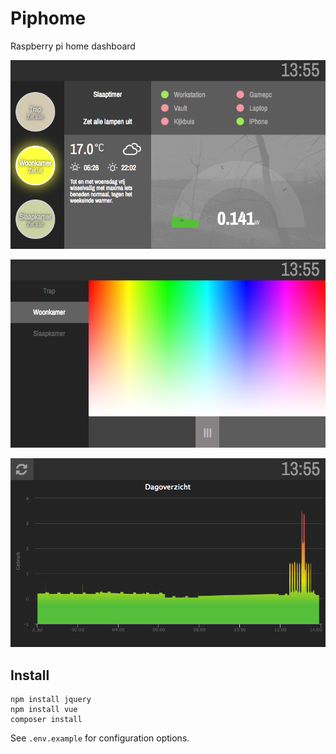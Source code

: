 # Piphome

Raspberry pi home dashboard

![Screenshot](./doc/s1.png)

![Screenshot](./doc/s2.png)

![Screenshot](./doc/s3.png)

## Install

```
npm install jquery
npm install vue
composer install
```

See `.env.example` for configuration options.